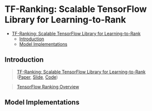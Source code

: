 # TF-Ranking: Scalable TensorFlow Library for Learning-to-Rank

- [TF-Ranking: Scalable TensorFlow Library for Learning-to-Rank](#tf-ranking-scalable-tensorflow-library-for-learning-to-rank)
  - [Introduction](#introduction)
  - [Model Implementations](#model-implementations)

## Introduction

> [TF-Ranking: Scalable TensorFlow Library for Learning-to-Rank](https://paperswithcode.com/paper/tf-ranking-scalable-tensorflow-library-for) ([Paper](https://arxiv.org/pdf/1812.00073v2.pdf), [Slide](http://bendersky.github.io/res/TF-Ranking-ICTIR-2019.pdf), [Code](https://github.com/tensorflow/ranking))

> [TensorFlow Ranking Overview](https://www.tensorflow.org/ranking/overview)

## Model Implementations